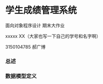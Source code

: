 # 学生成绩管理系统

面向对象程序设计 期末大作业

xxxxx XX（大家也写一下自己的学号和名字啊）

3150104785 郝广博



### 总述



### 数据模型定义









